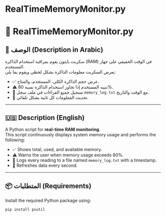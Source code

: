 # RealTimeMemoryMonitor.py


# 🧠 RealTimeMemoryMonitor.py

## 📄 الوصف (Description in Arabic)

سكربت بايثون يقوم بمراقبة استخدام الذاكرة (RAM) في الوقت الحقيقي على جهاز المستخدم.  
يعرض السكربت معلومات الذاكرة بشكل لحظي ويقوم بما يلي:

- ✅ عرض حجم الذاكرة الكلي، المستخدم، والمتاح.
- ⚠️ تنبيه المستخدم إذا تجاوز استخدام الذاكرة نسبة 80%.
- 📝 تسجيل جميع القراءات في ملف سجل `memory_log.txt` مع الوقت والتاريخ.
- 🔁 تحديث المعلومات كل ثانية بشكل تلقائي.

---

## 🇺🇸 Description (English)

A Python script for **real-time RAM monitoring**.  
This script continuously displays system memory usage and performs the following:

- ✅ Shows total, used, and available memory.
- ⚠️ Warns the user when memory usage exceeds 80%.
- 📝 Logs every reading to a file named `memory_log.txt` with a timestamp.
- 🔁 Refreshes data every second.

---

## 📦 المتطلبات (Requirements)

Install the required Python package using:

```bash
pip install psutil
